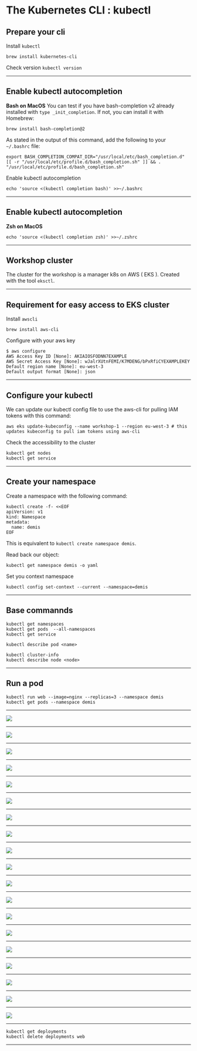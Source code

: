 # The Kubernetes CLI : kubectl
## Prepare your cli

Install `kubectl`
```
brew install kubernetes-cli
```
Check version `kubectl version`

---

## Enable kubectl autocompletion
**Bash on MacOS**
You can test if you have bash-completion v2 already installed with `type _init_completion`. If not, you can install it with Homebrew:

```
brew install bash-completion@2
```

As stated in the output of this command, add the following to your `~/.bashrc` file:

```
export BASH_COMPLETION_COMPAT_DIR="/usr/local/etc/bash_completion.d"
[[ -r "/usr/local/etc/profile.d/bash_completion.sh" ]] && . "/usr/local/etc/profile.d/bash_completion.sh"
```

Enable kubectl autocompletion

```
echo 'source <(kubectl completion bash)' >>~/.bashrc
```

---

## Enable kubectl autocompletion
**Zsh on MacOS**

```
echo 'source <(kubectl completion zsh)' >>~/.zshrc 
```

---

## Workshop cluster

The cluster for the workshop is a manager k8s on AWS ( EKS ).
Created with the tool `eksctl`.

---

## Requirement for easy access to EKS cluster
Install `awscli`
```
brew install aws-cli
```

Configure with your aws key
```
$ aws configure
AWS Access Key ID [None]: AKIAIOSFODNN7EXAMPLE
AWS Secret Access Key [None]: wJalrXUtnFEMI/K7MDENG/bPxRfiCYEXAMPLEKEY
Default region name [None]: eu-west-3
Default output format [None]: json
```

---

## Configure your kubectl 

We can update our kubectl config file to use the aws-cli for pulling IAM tokens with this command:

```
aws eks update-kubeconfig --name workshop-1 --region eu-west-3 # this updates kubeconfig to pull iam tokens using aws-cli
```

Check the accessibility to the cluster
```
kubectl get nodes
kubectl get service 
```

---

## Create your namespace

Create a namespace with the following command:

```
kubectl create -f- <<EOF
apiVersion: v1
kind: Namespace
metadata:
  name: demis
EOF
```

This is equivalent to `kubectl create namespace demis`.

Read back our object:

```
kubectl get namespace demis -o yaml
```

Set you context namespace
```
kubectl config set-context --current --namespace=demis
```

---

## Base commannds
```
kubectl get namespaces 
kubectl get pods  --all-namespaces 
kubectl get service 

kubectl describe pod <name>  

kubectl cluster-info
kubectl describe node <node>
```

---

## Run a pod

```
kubectl run web --image=nginx --replicas=3 --namespace demis 
kubectl get pods --namespace demis
```
---

![](images/kubectl-run-slideshow/01.svg)

---

![](images/kubectl-run-slideshow/02.svg)

---

![](images/kubectl-run-slideshow/03.svg)

---

![](images/kubectl-run-slideshow/04.svg)

---

![](images/kubectl-run-slideshow/05.svg)

---

![](images/kubectl-run-slideshow/06.svg)

---

![](images/kubectl-run-slideshow/07.svg)

---

![](images/kubectl-run-slideshow/08.svg)

---

![](images/kubectl-run-slideshow/09.svg)

---

![](images/kubectl-run-slideshow/10.svg)

---

![](images/kubectl-run-slideshow/11.svg)

---

![](images/kubectl-run-slideshow/12.svg)

---

![](images/kubectl-run-slideshow/13.svg)

---

![](images/kubectl-run-slideshow/14.svg)

---

![](images/kubectl-run-slideshow/15.svg)

---

![](images/kubectl-run-slideshow/16.svg)

---

![](images/kubectl-run-slideshow/17.svg)

---

![](images/kubectl-run-slideshow/18.svg)

---

![](images/kubectl-run-slideshow/19.svg)

---

```
kubectl get deployments  
kubectl delete deployments web
```

---






